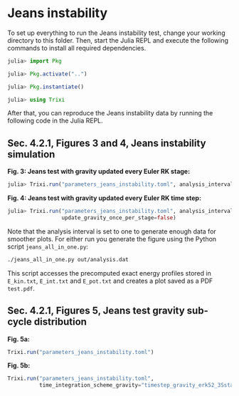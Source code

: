 # Jeans instability

To set up everything to run the Jeans instability test, change your working directory to this folder.
Then, start the Julia REPL and execute the following commands to install all required
dependencies.
```julia
julia> import Pkg

julia> Pkg.activate("..")

julia> Pkg.instantiate()

julia> using Trixi
```
After that, you can reproduce the Jeans instability data by running the following code in the Julia REPL.


## Sec. 4.2.1, Figures 3 and 4, Jeans instability simulation
**Fig. 3: Jeans test with gravity updated every Euler RK stage:**
```julia
julia> Trixi.run("parameters_jeans_instability.toml", analysis_interval=1)
```

**Fig. 4: Jeans test with gravity updated every Euler RK time step:**
```julia
julia> Trixi.run("parameters_jeans_instability.toml", analysis_interval=1,
                 update_gravity_once_per_stage=false)
```

Note that the analysis interval is set to one to generate enough data for smoother plots.
For either run you generate the figure using the Python script `jeans_all_in_one.py`:
```bash
./jeans_all_in_one.py out/analysis.dat
```
This script accesses the precomputed exact energy profiles stored in `E_kin.txt`,
`E_int.txt` and `E_pot.txt` and creates a plot saved as a PDF `test.pdf`.


## Sec. 4.2.1, Figures 5, Jeans test gravity sub-cycle distribution
**Fig. 5a:**
```julia
Trixi.run("parameters_jeans_instability.toml")
```

**Fig. 5b:**
```julia
Trixi.run("parameters_jeans_instability.toml",
          time_integration_scheme_gravity="timestep_gravity_erk52_3Sstar!", cfl_gravity=1.2)
```
